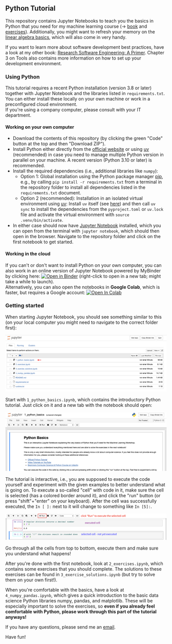## Python Tutorial

This repository contains Jupyter Notebooks to teach you the basics in Python that you need for my machine learning course (&rarr; [book](https://franziskahorn.de/mlbook/) and [exercises](https://github.com/cod3licious/ml_exercises)). Additionally, you might want to refresh your memory on the [linear algebra basics](https://franziskahorn.de/mlws_resources/math_basics.pdf), which will also come in very handy.

If you want to learn more about software development best practices, have a look at my other book: [Research Software Engineering: A Primer](https://franziskahorn.de/rsebook/). Chapter 3 on Tools also contains more information on how to set up your development environment.

### Using Python

This tutorial requires a recent Python installation (version 3.8 or later) together with Jupyter Notebook and the libraries listed in `requirements.txt`. You can either install these locally on your own machine or work in a preconfigured cloud environment. <br>
If you're using a company computer, please consult with your IT department.

#### Working on your own computer
- Download the contents of this repository (by clicking the green "Code" button at the top and then "Download ZIP").
- Install Python either directly from the [official website](https://www.python.org/downloads/) or using [uv](https://docs.astral.sh/uv/guides/install-python/) (recommended) in case you need to manage multiple Python version in parallel on your machine. A recent version (Python 3.10 or later) is recommended.
- Install the required dependencies (i.e., additional libraries like `numpy`):
    - Option 1: Global installation using the Python package manager [pip](https://pip.pypa.io/en/stable/getting-started/), e.g., by calling `pip install -r requirements.txt` from a terminal in the repository folder to install all dependencies listed in the `requirements.txt` document.
    - Option 2 (recommended): Installation in an isolated virtual environment using [uv](https://docs.astral.sh/uv/): Install `uv` itself (see [here](https://docs.astral.sh/uv/getting-started/installation/)) and then call `uv sync` to install the dependencies from the `pyproject.toml` or `uv.lock` file and activate the virtual environment with `source .venv/bin/activate`.
- In either case should now have [Jupyter Notebook](https://docs.jupyter.org/en/latest/) installed, which you can open from the terminal with `jupyter notebook`, which should then open in the browser. Navigate to the repository folder and click on the first notebook to get started.


#### Working in the cloud
If you can't or don't want to install Python on your own computer, you can also work in an online version of Jupyter Notebook powered by MyBinder by clicking here: [![Open in Binder](https://mybinder.org/badge_logo.svg)](https://mybinder.org/v2/gh/cod3licious/python_tutorial/main) (right-click to open in a new tab; might take a while to launch). <br>
Alternatively, you can also open the notebooks in **Google Colab**, which is faster, but requires a Google account:
[![Open In Colab](https://colab.research.google.com/assets/colab-badge.svg)](https://colab.research.google.com/github/cod3licious/python_tutorial)


### Getting started
When starting Jupyter Notebook, you should see something similar to this (on your local computer you might need to navigate to the correct folder first):

<img src="doc/screenshot1.png" alt="screenshot_notebook1" width="720"/>

Start with `1_python_basics.ipynb`, which contains the introductory Python tutorial. Just click on it and a new tab with the notebook should open:

<img src="doc/screenshot2.png" alt="screenshot_notebook2" width="720"/>

The tutorial is interactive, i.e., you are supposed to execute the code yourself and experiment with the given examples to better understand what is going on. To execute a so-called "cell" with code in it, make sure the cell is selected (has a colored border around it), and click the "run" button (or press "shift"+"enter" on your keyboard). After the cell was successfully executed, the `In [ ]:` next to it will change to something like `In [5]:`.

<img src="doc/screenshot3.png" alt="screenshot_notebook3" width="720"/>

Go through all the cells from top to bottom, execute them and make sure you understand what happens!

After you're done with the first notebook, look at `2_exercises.ipynb`, which contains some exercises that you should complete. The solutions to these exercises can be found in `3_exercise_solutions.ipynb` (but try to solve them on your own first!).

When you're comfortable with the basics, have a look at `4_numpy_pandas.ipynb`, which gives a quick introduction to the basic data science Python libraries numpy, pandas, and matplotlib. These will be especially important to solve the exercises, so **even if you already feel comfortable with Python, please work through this part of the tutorial anyways!**

If you have any questions, please send me an [email](mailto:hey@franziskahorn.de).

Have fun!
